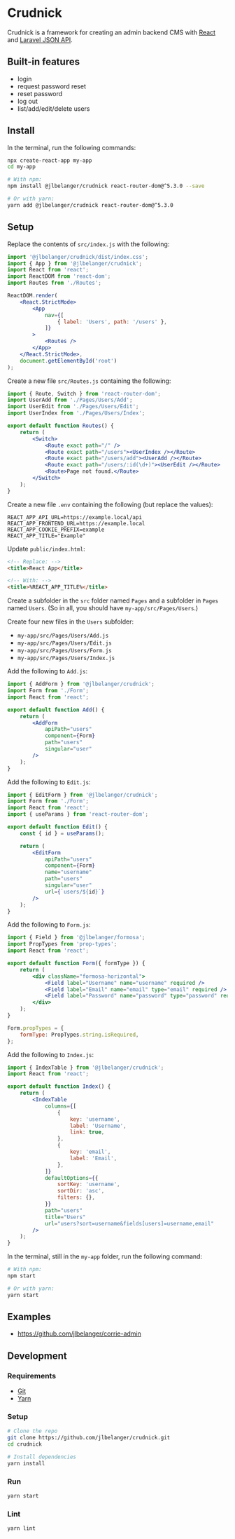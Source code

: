 # Crudnick

Crudnick is a framework for creating an admin backend CMS with [React](https://www.npmjs.com/package/react) and [Laravel JSON API](https://github.com/jlbelanger/laravel-json-api).

## Built-in features

- login
- request password reset
- reset password
- log out
- list/add/edit/delete users

## Install

In the terminal, run the following commands:

``` bash
npx create-react-app my-app
cd my-app

# With npm:
npm install @jlbelanger/crudnick react-router-dom@^5.3.0 --save

# Or with yarn:
yarn add @jlbelanger/crudnick react-router-dom@^5.3.0
```

## Setup

Replace the contents of `src/index.js` with the following:

``` jsx
import '@jlbelanger/crudnick/dist/index.css';
import { App } from '@jlbelanger/crudnick';
import React from 'react';
import ReactDOM from 'react-dom';
import Routes from './Routes';

ReactDOM.render(
	<React.StrictMode>
		<App
			nav={[
				{ label: 'Users', path: '/users' },
			]}
		>
			<Routes />
		</App>
	</React.StrictMode>,
	document.getElementById('root')
);
```

Create a new file `src/Routes.js` containing the following:

``` jsx
import { Route, Switch } from 'react-router-dom';
import UserAdd from './Pages/Users/Add';
import UserEdit from './Pages/Users/Edit';
import UserIndex from './Pages/Users/Index';

export default function Routes() {
	return (
		<Switch>
			<Route exact path="/" />
			<Route exact path="/users"><UserIndex /></Route>
			<Route exact path="/users/add"><UserAdd /></Route>
			<Route exact path="/users/:id(\d+)"><UserEdit /></Route>
			<Route>Page not found.</Route>
		</Switch>
	);
}
```

Create a new file `.env` containing the following (but replace the values):

```
REACT_APP_API_URL=https://example.local/api
REACT_APP_FRONTEND_URL=https://example.local
REACT_APP_COOKIE_PREFIX=example
REACT_APP_TITLE="Example"
```

Update `public/index.html`:

``` html
<!-- Replace: -->
<title>React App</title>

<!-- With: -->
<title>%REACT_APP_TITLE%</title>
```

Create a subfolder in the `src` folder named `Pages` and a subfolder in `Pages` named `Users`. (So in all, you should have `my-app/src/Pages/Users`.)

Create four new files in the `Users` subfolder:

- `my-app/src/Pages/Users/Add.js`
- `my-app/src/Pages/Users/Edit.js`
- `my-app/src/Pages/Users/Form.js`
- `my-app/src/Pages/Users/Index.js`

Add the following to `Add.js`:

``` jsx
import { AddForm } from '@jlbelanger/crudnick';
import Form from './Form';
import React from 'react';

export default function Add() {
	return (
		<AddForm
			apiPath="users"
			component={Form}
			path="users"
			singular="user"
		/>
	);
}
```

Add the following to `Edit.js`:

``` jsx
import { EditForm } from '@jlbelanger/crudnick';
import Form from './Form';
import React from 'react';
import { useParams } from 'react-router-dom';

export default function Edit() {
	const { id } = useParams();

	return (
		<EditForm
			apiPath="users"
			component={Form}
			name="username"
			path="users"
			singular="user"
			url={`users/${id}`}
		/>
	);
}
```

Add the following to `Form.js`:

``` jsx
import { Field } from '@jlbelanger/formosa';
import PropTypes from 'prop-types';
import React from 'react';

export default function Form({ formType }) {
	return (
		<div className="formosa-horizontal">
			<Field label="Username" name="username" required />
			<Field label="Email" name="email" type="email" required />
			<Field label="Password" name="password" type="password" required={formType === 'add'} />
		</div>
	);
}

Form.propTypes = {
	formType: PropTypes.string.isRequired,
};
```

Add the following to `Index.js`:

``` jsx
import { IndexTable } from '@jlbelanger/crudnick';
import React from 'react';

export default function Index() {
	return (
		<IndexTable
			columns={[
				{
					key: 'username',
					label: 'Username',
					link: true,
				},
				{
					key: 'email',
					label: 'Email',
				},
			]}
			defaultOptions={{
				sortKey: 'username',
				sortDir: 'asc',
				filters: {},
			}}
			path="users"
			title="Users"
			url="users?sort=username&fields[users]=username,email"
		/>
	);
}
```

In the terminal, still in the `my-app` folder, run the following command:

``` bash
# With npm:
npm start

# Or with yarn:
yarn start
```

## Examples

- https://github.com/jlbelanger/corrie-admin

## Development

### Requirements

- [Git](https://git-scm.com/)
- [Yarn](https://classic.yarnpkg.com/en/docs/install)

### Setup

``` bash
# Clone the repo
git clone https://github.com/jlbelanger/crudnick.git
cd crudnick

# Install dependencies
yarn install
```

### Run

``` bash
yarn start
```

### Lint

``` bash
yarn lint
```
